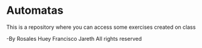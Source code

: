 # Automatas
This is a repository where you can access some exercises created on class

-By Rosales Huey Francisco Jareth
All rights reserved
